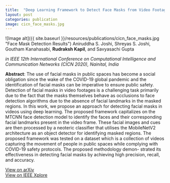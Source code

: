 ```yaml
---
title:  "Deep Learning Framework to Detect Face Masks from Video Footage"
layout: post
categories: publication
image: cicn_face_masks.jpg
---
```

![Image alt]({{ site.baseurl }}/resources/publications/cicn_face_masks.jpg "Face Mask Detection Results")
Aniruddha S. Joshi, Shreyas S. Joshi, Goutham Kanahasabi, **Rudraksh Kapil**, and Savyasachi Gupta

*in IEEE 12th International Conference on Computational Intelligence and Communication Networks (CICN 2020), Nainital, India*


**Abstract**: The use of facial masks in public spaces has become a social obligation since the wake of the COVID-19 global pandemic and the identification of facial masks can be imperative to ensure public safety. Detection of facial masks in video footages is a challenging task primarily due to the fact that the masks themselves behave as occlusions to face detection algorithms due to the absence of facial landmarks in the masked regions. In this work, we propose an approach for detecting facial masks in videos using deep learning. The proposed framework capitalizes on the MTCNN face detection model to identify the faces and their corresponding facial landmarks present in the video frame. These facial images and cues are then processed by a neoteric classifier that utilises the MobileNetV2 architecture as an object detector for identifying masked regions. The proposed framework was tested on a dataset which is a collection of videos capturing the movement of people in public spaces while complying with COVID-19 safety protocols. The proposed methodology demon- strated its effectiveness in detecting facial masks by achieving high precision, recall, and accuracy.

<div class="more"><a href="https://arxiv.org/abs/2011.02371">View on arXiv</a></div> <div class="more"><a href="https://ieeexplore.ieee.org/document/9242625">View on IEEE Xplore</a></div> 